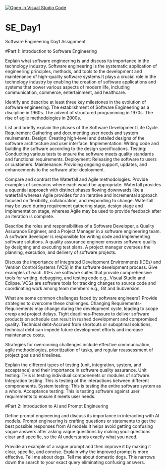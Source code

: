 [![Open in Visual Studio Code](https://classroom.github.com/assets/open-in-vscode-2e0aaae1b6195c2367325f4f02e2d04e9abb55f0b24a779b69b11b9e10269abc.svg)](https://classroom.github.com/online_ide?assignment_repo_id=15565743&assignment_repo_type=AssignmentRepo)
# SE_Day1
Software Engineering Day1 Assignment

#Part 1: Introduction to Software Engineering


Explain what software engineering is and discuss its importance in the technology industry.
Software engineering is the systematic application of engineering principles, methods, and tools to the development and maintenance of high-quality software systems.It plays a crucial role in the technology industry by enabling the creation of software applications and systems that power various aspects of modern life, including communication, commerce, entertainment, and healthcare.

Identify and describe at least three key milestones in the evolution of software engineering.
The establishment of Software Engineering as a discipline in 1960s.
The advent of structured programming in 1970s.
The rise of agile methodologies in 2000s.

List and briefly explain the phases of the Software Development Life Cycle.
Requiremen: Gathering and documenting user needs and system reuirements.
Design: Creating high-level and detailed designs of the software architecture and user interface.
Implementation: Writing code and building the software according to the design specifications.
Testing: Conducting various tests to ensure the software meets quality standards and functional requirements.
Deployment: Releasing the software to users or customers.
Maintenance: Providing ongoing support, updates, and enhancements to the software after deployment.

Compare and contrast the Waterfall and Agile methodologies. Provide examples of scenarios where each would be appropriate.
 Waterfall provides a equential approach with distinct phases flowing downwards like a waterfall whereas Agile provides for an iterative and incremental approach focused on flexibility, collaboration, and responding to change.
 Waterfall may be used during requirement gathering stage, design stage and implementation stage, whereas Agile may be used to provide feedback after an iteration is complete.

Describe the roles and responsibilities of a Software Developer, a Quality Assurance Engineer, and a Project Manager in a software engineering team.
A software developer is responsible for writing code and implementing software solutions.
A quality assurance engineer ensures software quality by designing and executing test plans.
A project manager oversees the planning, execution, and delivery of software projects.

Discuss the importance of Integrated Development Environments (IDEs) and Version Control Systems (VCS) in the software development process. Give examples of each.
IDEs are software suites that provide comprehensive tools for writing, debugging, and testing code e.g., Visual Studio and Eclipse.
VCSs are software tools for tracking changes to source code and coordinating work among team members e.g., Git and Subversion.

What are some common challenges faced by software engineers? Provide strategies to overcome these challenges.
Changing Requirements-Requirements may change during the development cycle, leading to scope creep and project delays.
Tight deadlines-Pressure to deliver software products on schedule can result in rushed development and compromised quality.
Technical debt-Accrued from shortcuts or suboptimal solutions, technical debt can impede future development efforts and increase maintenance costs.

Strategies for overcoming challenges include effective communication, agile methodologies, prioritization of tasks, and regular reassessment of project goals and timelines.

Explain the different types of testing (unit, integration, system, and acceptance) and their importance in software quality assurance.
Unit testing: THis is testing individual componenets or modules of software.
Integration testing: This is testing of the interactions between different componenents.
System testing: This is testing the entire software system as a whole.
Acceptance testing: This is testing software against user requirements to ensure it meets user needs.

#Part 2: Introduction to AI and Prompt Engineering


Define prompt engineering and discuss its importance in interacting with AI models.
Prompt engineering is crafting questions or statements to get the best possible responses from AI models.It helps avoid getting confusing vague answers after asking vague questions by making your questions clear and specific, so the AI understands exactly what you need.

Provide an example of a vague prompt and then improve it by making it clear, specific, and concise. Explain why the improved prompt is more effective.
Tell me about dogs.
Tell me about domestic dogs.
This narrows down the search to your exact query eliminating confusing answers.
